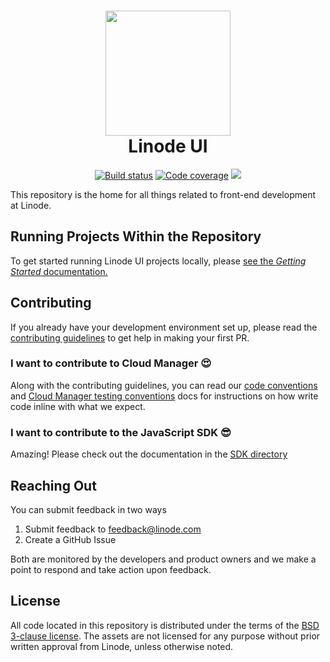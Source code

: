 <h1 align="center">
  <img src="https://www.linode.com/media/images/logos/diagonal/light/linode-logo_diagonal_light_medium.png" width="200" />
  <br />
  Linode UI
</h1>

<p align="center">
  <a href="https://travis-ci.org/linode/manager"><img src="https://travis-ci.org/linode/manager.svg?branch=master" alt="Build status" /></a>
  <a href="https://coveralls.io/github/linode/manager?branch=master"><img src="https://coveralls.io/repos/github/linode/manager/badge.svg?branch=master" alt="Code coverage" /></a>
  <a href="https://lerna.js.org/" alt="maintained with lerna"><img src="https://img.shields.io/badge/maintained%20with-lerna-cc00ff.svg" /></a>
</p>

This repository is the home for all things related to front-end development at Linode.

## Running Projects Within the Repository

To get started running Linode UI projects locally, please [see the _Getting Started_ documentation.](GETTING_STARTED.md)

## Contributing

If you already have your development environment set up, please read the [contributing guidelines](CONTRIBUTING.md) to get help in making your first PR.

### I want to contribute to Cloud Manager :heart_eyes:

Along with the contributing guidelines, you can read our [code conventions](./CODE_CONVENTIONS.md) and [Cloud Manager testing conventions](./TESTING.md) docs for instructions on how write code inline with what we expect.

### I want to contribute to the JavaScript SDK :sunglasses:

Amazing! Please check out the documentation in the [SDK directory](./packages/linode-js-sdk/README.md)

## Reaching Out

You can submit feedback in two ways

1. Submit feedback to feedback@linode.com
2. Create a GitHub Issue

Both are monitored by the developers and product owners and we make a point to respond and take
action upon feedback.

## License

All code located in this repository is distributed under the terms of the [BSD 3-clause
license](LICENSE). The assets are
not licensed for any purpose without prior written approval from Linode, unless
otherwise noted.
